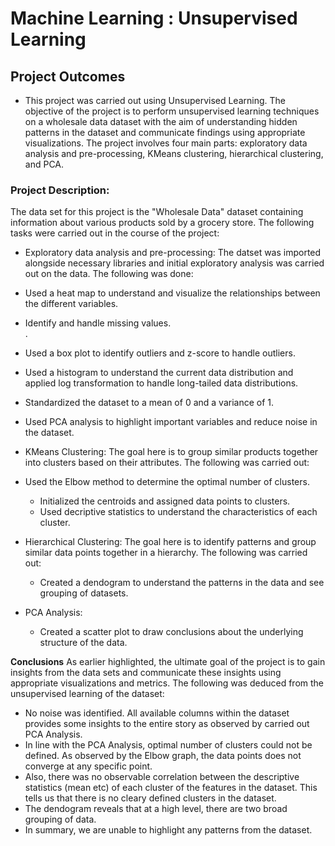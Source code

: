 # Machine Learning : Unsupervised Learning

## Project Outcomes
- This project was carried out using Unsupervised Learning. The objective of the project is to perform unsupervised learning techniques on a wholesale data dataset with the aim of understanding hidden patterns in the dataset and communicate findings using appropriate visualizations. The project involves four main parts: exploratory data analysis and pre-processing, KMeans clustering, hierarchical clustering, and PCA.

### Project Description:

The data set for this project is the "Wholesale Data" dataset containing information about various products sold by a grocery store.
The following tasks were carried out in the course of the project:

-	Exploratory data analysis and pre-processing: The datset was imported alongside necessary libraries and initial exploratory analysis was carried out on the data. The following was done:<br>
  - Used a heat map to understand and visualize the relationships between the different variables.<br>
  - Identify and handle missing values.<br>.
  - Used a box plot to identify outliers and z-score to handle outliers.<br>
  - Used a histogram to understand the current data distribution and applied log transformation to handle long-tailed data distributions.<br>
  - Standardized the dataset to a mean of 0 and a variance of 1.<br>
  - Used PCA analysis to highlight important variables and reduce noise in the dataset.<br>
  
-	KMeans Clustering: The goal here is to group similar products together into clusters based on their attributes. The following was carried out:<br>
  - Used the Elbow method to determine the optimal number of clusters.<br>
 	- Initialized the centroids and assigned data points to clusters.<br>
 	- Used decriptive statistics to understand the characteristics of each cluster.<br>

- Hierarchical Clustering: The goal here is to identify patterns and group similar data points together in a hierarchy. The following was carried out:<br>
  - Created a dendogram to understand the patterns in the data and see grouping of datasets.<br>

- PCA Analysis:<br>
  - Created a scatter plot to draw conclusions about the underlying structure of the data.<br>

**Conclusions**
As earlier highlighted, the ultimate goal of the project is to gain insights from the data sets and communicate these insights using appropriate visualizations and metrics. The following was deduced from the unsupervised learning of the dataset:<br>

- No noise was identified. All available columns within the dataset provides some insights to the entire story as observed by carried out PCA Analysis.<br>
- In line with the PCA Analysis, optimal number of clusters could not be defined. As observed by the Elbow graph, the data points does not converge at any specific point.<br>
- Also, there was no observable correlation between the descriptive statistics (mean etc) of each cluster of the features in the dataset. This tells us that there is no cleary defined clusters in the dataset.<br>
- The dendogram reveals that at a high level, there are two broad grouping of data.<br>
- In summary, we are unable to highlight any patterns from the dataset. <br>
